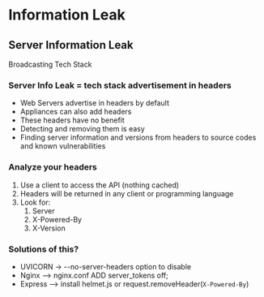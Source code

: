 # Information Leak

## Server Information Leak
Broadcasting Tech Stack

### Server Info Leak = tech stack advertisement in headers
* Web Servers advertise in headers by default
* Appliances can also add headers
* These headers have no benefit
* Detecting and removing them is easy
* Finding server information and versions from headers to source codes and known vulnerabilities

### Analyze your headers
1. Use a client to access the API (nothing cached)
2. Headers will be returned in any client or programming language
3. Look for:
	1. Server
	2. X-Powered-By
	3. X-Version

### Solutions of this?
* UVICORN -> --no-server-headers option to disable
* Nginx --> nginx.conf ADD server_tokens off;
* Express --> install helmet.js or request.removeHeader(`X-Powered-By`)

